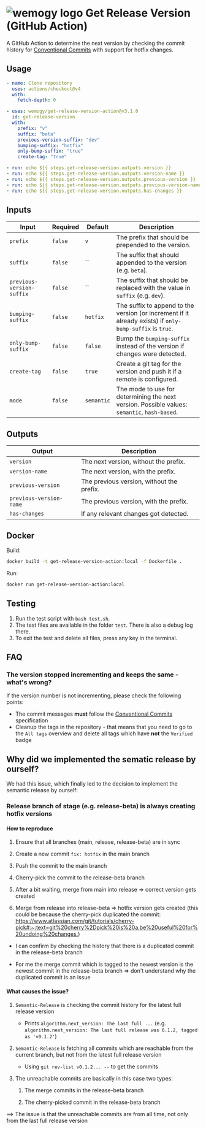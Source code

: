 # ![wemogy logo](https://wemogyimages.blob.core.windows.net/logos/wemogy-github-tiny.png) Get Release Version (GitHub Action)

A GitHub Action to determine the next version by checking the commit history
for [Conventional Commits](https://www.conventionalcommits.org/) with support for hotfix changes.

## Usage

```yaml
- name: Clone repository
  uses: actions/checkout@v4
  with:
    fetch-depth: 0

- uses: wemogy/get-release-version-action@v3.1.0
  id: get-release-version
  with:
    prefix: "v"
    suffix: "beta"
    previous-version-suffix: "dev"
    bumping-suffix: "hotfix"
    only-bump-suffix: "true"
    create-tag: "true"

- run: echo ${{ steps.get-release-version.outputs.version }}
- run: echo ${{ steps.get-release-version.outputs.version-name }}
- run: echo ${{ steps.get-release-version.outputs.previous-version }}
- run: echo ${{ steps.get-release-version.outputs.previous-version-name }}
- run: echo ${{ steps.get-release-version.outputs.has-changes }}
```

## Inputs

| Input                     | Required | Default    | Description                                                                                              |
| ------------------------- | -------- | ---------- | -------------------------------------------------------------------------------------------------------- |
| `prefix`                  | `false`  | `v`        | The prefix that should be prepended to the version.                                                      |
| `suffix`                  | `false`  | ``         | The suffix that should appended to the version (e.g. `beta`).                                            |
| `previous-version-suffix` | `false`  | ``         | The suffix that should be replaced with the value in `suffix` (e.g. `dev`).                              |
| `bumping-suffix`          | `false`  | `hotfix`   | The suffix to append to the version (or increment if it already exists) if `only-bump-suffix` is `true`. |
| `only-bump-suffix`        | `false`  | `false`    | Bump the `bumping-suffix` instead of the version if changes were detected.                               |
| `create-tag`              | `false`  | `true`     | Create a git tag for the version and push it if a remote is configured.                                  |
| `mode`                    | `false`  | `semantic` | The mode to use for determining the next version. Possible values: `semantic`, `hash-based`.             |

## Outputs

| Output                  | Description                               |
| ----------------------- | ----------------------------------------- |
| `version`               | The next version, without the prefix.     |
| `version-name`          | The next version, with the prefix.        |
| `previous-version`      | The previous version, without the prefix. |
| `previous-version-name` | The previous version, with the prefix.    |
| `has-changes`           | If any relevant changes got detected.     |

## Docker

Build:

```bash
docker build -t get-release-version-action:local -f Dockerfile .
```

Run:

```bash
docker run get-release-version-action:local
```

## Testing

1. Run the test script with `bash test.sh`.
2. The test files are available in the folder `test`. There is also a debug log there.
3. To exit the test and delete all files, press any key in the terminal.

## FAQ

### The version stopped incrementing and keeps the same - what's wrong?

If the version number is not incrementing, please check the following points:

- The commit messages **must** follow the [Conventional Commits](https://www.conventionalcommits.org/) specification
- Cleanup the tags in the repository - that means that you need to go to the `All tags` overview and delete all tags
  which have **not** the `Verified` badge

## Why did we implemented the sematic release by ourself?

We had this issue, which finally led to the decision to implement the semantic release by ourself:

### Release branch of stage (e.g. release-beta) is always creating hotfix versions

#### How to reproduce

1. Ensure that all branches (main, release, release-beta) are in sync

2. Create a new commit `fix: hotfix` in the main branch

3. Push the commit to the main branch

4. Cherry-pick the commit to the release-beta branch

5. After a bit waiting, merge from main into release => correct version gets created

6. Merge from release into release-beta => hotfix version gets created (this could be because the cherry-pick duplicated the commit: <https://www.atlassian.com/git/tutorials/cherry-pick#:~:text=git%20cherry%2Dpick%20is%20a,be%20useful%20for%20undoing%20changes.>)

- I can confirm by checking the history that there is a duplicated commit in the release-beta branch

- For me the merge commit which is tagged to the newest version is the newest commit in the release-beta branch => don't understand why the duplicated commit is an issue

#### What causes the issue?

1. `Semantic-Release` is checking the commit history for the latest full release version

   - Prints `algorithm.next_version: The last full ...` (e.g. `algorithm.next_version: The last full release was 0.1.2, tagged as 'v0.1.2'`)

2. `Semantic-Release` is fetching all commits which are reachable from the current branch, but not from the latest full release version

   - Using `git rev-list v0.1.2... --` to get the commits

3. The unreachable commits are basically in this case two types:

   1. The merge commits in the release-beta branch

   2. The cherry-picked commit in the release-beta branch

==> The issue is that the unreachable commits are from all time, not only from the last full release version
